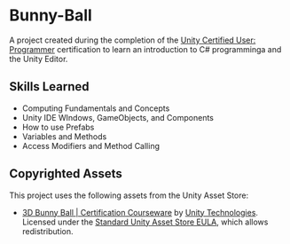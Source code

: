 # Bunny-Ball
A project created during the completion of the [Unity Certified User: Programmer](https://unity.com/products/unity-certifications/user-programmer) certification to learn an introduction to C# programminga and the Unity Editor.

## Skills Learned
* Computing Fundamentals and Concepts
* Unity IDE WIndows, GameObjects, and Components
* How to use Prefabs
* Variables and Methods
* Access Modifiers and Method Calling

## Copyrighted Assets
This project uses the following assets from the Unity Asset Store:
- [3D Bunny Ball | Certification Courseware](https://assetstore.unity.com/packages/essentials/certification/3d-bunny-ball-certification-courseware-247620) by [Unity Technologies](https://assetstore.unity.com/publishers/1). Licensed under the [Standard Unity Asset Store EULA](https://unity.com/legal/as-terms), which allows redistribution.
